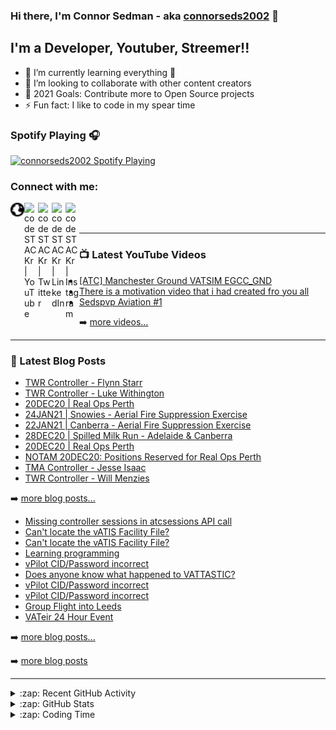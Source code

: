 ### Hi there, I'm Connor Sedman - aka [connorseds2002][website] 👋

## I'm a Developer, Youtuber, Streemer!!

- 🌱 I’m currently learning everything 🤣
- 👯 I’m looking to collaborate with other content creators
- 🥅 2021 Goals: Contribute more to Open Source projects
- ⚡ Fun fact: I like to code in my spear time

### Spotify Playing 🎧

[<img src="https://novatorem.connorseds2002.vercel.app/api/spotify" alt="connorseds2002 Spotify Playing" width="350" />](https://open.spotify.com/user/connor-808)

### Connect with me:

[<img align="left" alt="codeSTACKr.com" width="22px" src="https://raw.githubusercontent.com/iconic/open-iconic/master/svg/globe.svg" />][website]
[<img align="left" alt="codeSTACKr | YouTube" width="22px" src="https://cdn.jsdelivr.net/npm/simple-icons@v3/icons/youtube.svg" />][youtube]
[<img align="left" alt="codeSTACKr | Twitter" width="22px" src="https://cdn.jsdelivr.net/npm/simple-icons@v3/icons/twitter.svg" />][twitter]
[<img align="left" alt="codeSTACKr | LinkedIn" width="22px" src="https://cdn.jsdelivr.net/npm/simple-icons@v3/icons/linkedin.svg" />][linkedin]
[<img align="left" alt="codeSTACKr | Instagram" width="22px" src="https://cdn.jsdelivr.net/npm/simple-icons@v3/icons/instagram.svg" />][instagram]

<br />
<br />

---

### 📺 Latest YouTube Videos

<!-- YOUTUBE:START -->
- [[ATC] Manchester Ground VATSIM EGCC_GND](https://www.youtube.com/watch?v=2gOB_NWOp2o)
- [There is a motivation video that i had created fro you all](https://www.youtube.com/watch?v=cKzpUc_jYaw)
- [Sedspvp Aviation #1](https://www.youtube.com/watch?v=6Z4TeOA4d0A)
<!-- YOUTUBE:END -->

➡️ [more videos...](https://youtube.com/channel/UC6fFV-8lCLLoKYCUAstFbQQ)

---

### 📕 Latest Blog Posts

<!-- BLOG-POST-LIST:START -->
- [TWR Controller - Flynn Starr](https://forums.vatpac.org/topic/18508-twr-controller-flynn-starr/?do=findComment&comment=130495)
- [TWR Controller - Luke Withington](https://forums.vatpac.org/topic/18507-twr-controller-luke-withington/?do=findComment&comment=130494)
- [20DEC20 | Real Ops Perth](https://forums.vatpac.org/calendar/event/1524-20dec20-real-ops-perth/?do=findComment&comment=214&tab=comments)
- [24JAN21 | Snowies - Aerial Fire Suppression Exercise](https://forums.vatpac.org/calendar/event/1586-24jan21-snowies-aerial-fire-suppression-exercise/)
- [22JAN21 | Canberra - Aerial Fire Suppression Exercise](https://forums.vatpac.org/calendar/event/1585-22jan21-canberra-aerial-fire-suppression-exercise/)
- [28DEC20 | Spilled Milk Run - Adelaide & Canberra](https://forums.vatpac.org/calendar/event/1584-28dec20-spilled-milk-run-adelaide-canberra/)
- [20DEC20 | Real Ops Perth](https://forums.vatpac.org/topic/18418-20dec20-real-ops-perth/?do=findComment&comment=130488)
- [NOTAM 20DEC20: Positions Reserved for Real Ops Perth](https://forums.vatpac.org/topic/18506-notam-20dec20-positions-reserved-for-real-ops-perth/?do=findComment&comment=130487)
- [TMA Controller - Jesse Isaac](https://forums.vatpac.org/topic/18495-tma-controller-jesse-isaac/?do=findComment&comment=130460)
- [TWR Controller - Will Menzies](https://forums.vatpac.org/topic/18491-twr-controller-will-menzies/?do=findComment&comment=130454)
<!-- BLOG-POST-LIST:END -->

➡️ [more blog posts...](https://Forums.vatpac.org)
<!-- VATSIM.NET:START -->
- [Missing controller sessions in atcsessions API call](https://forums.vatsim.net/topic/29701-missing-controller-sessions-in-atcsessions-api-call/?do=findComment&comment=172942)
- [Can't locate the vATIS Facility File?](https://forums.vatsim.net/topic/30195-cant-locate-the-vatis-facility-file/?do=findComment&comment=172941)
- [Can't locate the vATIS Facility File?](https://forums.vatsim.net/topic/30195-cant-locate-the-vatis-facility-file/?do=findComment&comment=172940)
- [Learning programming](https://forums.vatsim.net/topic/30161-learning-programming/?do=findComment&comment=172939)
- [vPilot CID/Password incorrect](https://forums.vatsim.net/topic/30182-vpilot-cidpassword-incorrect/?do=findComment&comment=172938)
- [Does anyone know what happened to VATTASTIC?](https://forums.vatsim.net/topic/30190-does-anyone-know-what-happened-to-vattastic/?do=findComment&comment=172937)
- [vPilot CID/Password incorrect](https://forums.vatsim.net/topic/30182-vpilot-cidpassword-incorrect/?do=findComment&comment=172936)
- [vPilot CID/Password incorrect](https://forums.vatsim.net/topic/30182-vpilot-cidpassword-incorrect/?do=findComment&comment=172935)
- [Group Flight into Leeds](https://forums.vatsim.net/topic/30194-group-flight-into-leeds/?do=findComment&comment=172934)
- [VATeir 24 Hour Event](https://forums.vatsim.net/topic/30188-vateir-24-hour-event/?do=findComment&comment=172933)
<!-- VATSIM.NET:END -->
➡️ [more blog posts...](https://forums.vatsim.net/)

<!-- IVAO.AERO:START -->
<!-- IVAO.AERO:END -->
➡️ [more blog posts](https://forum.ivao.areo/)

---

<details>
  <summary>:zap: Recent GitHub Activity</summary>
  
<!--START_SECTION:activity-->
1. ❗️ Closed issue [#42](https://github.com/jamesgeorge007/github-activity-readme/issues/42) in [jamesgeorge007/github-activity-readme](https://github.com/jamesgeorge007/github-activity-readme)
2. 🗣 Commented on [#12](https://github.com/Connorseds2002/VATUK-vatsys-dataset/issues/12) in [Connorseds2002/VATUK-vatsys-dataset](https://github.com/Connorseds2002/VATUK-vatsys-dataset)
3. 🎉 Merged PR [#1](https://github.com/Connorseds2002/UK-Sector-File/pull/1) in [Connorseds2002/UK-Sector-File](https://github.com/Connorseds2002/UK-Sector-File)
4. 💪 Opened PR [#1](https://github.com/Connorseds2002/UK-Sector-File/pull/1) in [Connorseds2002/UK-Sector-File](https://github.com/Connorseds2002/UK-Sector-File)
5. 💪 Opened PR [#12](https://github.com/Connorseds2002/VATUK-vatsys-dataset/pull/12) in [Connorseds2002/VATUK-vatsys-dataset](https://github.com/Connorseds2002/VATUK-vatsys-dataset)
6. 💪 Opened PR [#11](https://github.com/Connorseds2002/VATUK-vatsys-dataset/pull/11) in [Connorseds2002/VATUK-vatsys-dataset](https://github.com/Connorseds2002/VATUK-vatsys-dataset)
7. 🗣 Commented on [#9](https://github.com/Connorseds2002/VATUK-vatsys-dataset/issues/9) in [Connorseds2002/VATUK-vatsys-dataset](https://github.com/Connorseds2002/VATUK-vatsys-dataset)
8. ❗️ Opened issue [#10](https://github.com/Connorseds2002/VATUK-vatsys-dataset/issues/10) in [Connorseds2002/VATUK-vatsys-dataset](https://github.com/Connorseds2002/VATUK-vatsys-dataset)
9. 💪 Opened PR [#8](https://github.com/Connorseds2002/VATUK-vatsys-dataset/pull/8) in [Connorseds2002/VATUK-vatsys-dataset](https://github.com/Connorseds2002/VATUK-vatsys-dataset)
10. 🎉 Merged PR [#6](https://github.com/Connorseds2002/VATUK-vatsys-dataset/pull/6) in [Connorseds2002/VATUK-vatsys-dataset](https://github.com/Connorseds2002/VATUK-vatsys-dataset)
<!--END_SECTION:activity-->

</details>

<details>
  <summary>:zap: GitHub Stats</summary>

  <img align="left" alt="connorseds2002's GitHub Stats" src="http://github-readme-stats.connorseds2002.vercel.app/api?username=connorseds2002&show_icons=true&hide_border=true" />
<img align="left" alt="connorseds2002's GitHub Top Langs" src="http://github-readme-stats.connorseds2002.vercel.app/api/top-langs/?username=connorseds2002&layout=compact2&show_icons=true&hide_border=true" />

</details>

<details>
  <summary>:zap: Coding Time</summary>
  <a href="https://wakatime.com"><img src="https://wakatime.com/share/@connorseds2002/fbe24d6b-ddb8-468c-bf02-701ed789a553.png" /></a>

</details>

[website]: https://vatpac.org
[twitter]: https://twitter.com/connorsedman11
[youtube]: https://youtube.com/channel/UC6fFV-8lCLLoKYCUAstFbQQ
[instagram]: https://instagram.com/
[linkedin]: https://linkedin.com/in/
